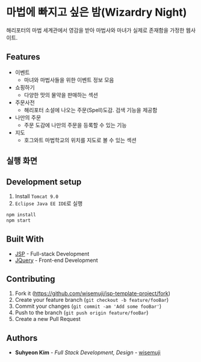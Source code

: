 # 마법에 빠지고 싶은 밤(Wizardry Night)

해리포터의 마법 세계관에서 영감을 받아 마법사와 마녀가 실제로 존재함을 가정한 웹사이트.

## Features

* 이벤트
    * 마녀와 마법사들을 위한 이벤트 정보 모음
* 쇼핑하기
    * 다양한 맛의 물약을 판매하는 섹션
* 주문사전
    * 해리포터 소설에 나오는 주문(Spell)도감. 검색 기능을 제공함
* 나만의 주문
    * 주문 도감에 나만의 주문을 등록할 수 있는 기능
* 지도
    * 호그와트 마법학교의 위치를 지도로 볼 수 있는 섹션

## 실행 화면


## Development setup

1. Install `Tomcat 9.0`
2. `Eclipse Java EE IDE`로 실행

```sh
npm install
npm start
```

## Built With

* [JSP](https://en.wikipedia.org/wiki/JavaServer_Pages) - Full-stack Development
* [JQuery](https://jquery.com/) - Front-end Development

## Contributing

1. Fork it (<https://github.com/wisemuji/jsp-template-project/fork>)
2. Create your feature branch (`git checkout -b feature/fooBar`)
3. Commit your changes (`git commit -am 'Add some fooBar'`)
4. Push to the branch (`git push origin feature/fooBar`)
5. Create a new Pull Request

## Authors

* **Suhyeon Kim** - *Full Stack Development, Design* - [wisemuji](https://github.com/wisemuji)

